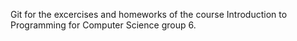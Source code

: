 Git for the excercises and homeworks of the course Introduction to Programming for Computer Science group 6.
